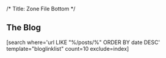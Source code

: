 /*
Title: Zone File Bottom 
*/
## The Blog
[search  where='url LIKE "%/posts/%" ORDER BY date DESC' template="bloglinklist"  count=10 exclude=index]